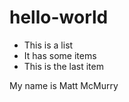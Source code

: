 # hello-world
- This is a list
- It has some items
- This is the last item

My name is Matt McMurry
